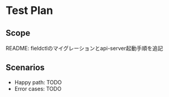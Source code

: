 # Test Plan

## Scope
README: fieldctlのマイグレーションとapi-server起動手順を追記

## Scenarios
- Happy path: TODO
- Error cases: TODO
